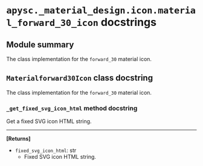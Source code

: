 # `apysc._material_design.icon.material_forward_30_icon` docstrings

## Module summary

The class implementation for the `forward_30` material icon.

## `Materialforward30Icon` class docstring

The class implementation for the `forward_30` material icon.

### `_get_fixed_svg_icon_html` method docstring

Get a fixed SVG icon HTML string.<hr>

**[Returns]**

- `fixed_svg_icon_html`: str
  - Fixed SVG icon HTML string.